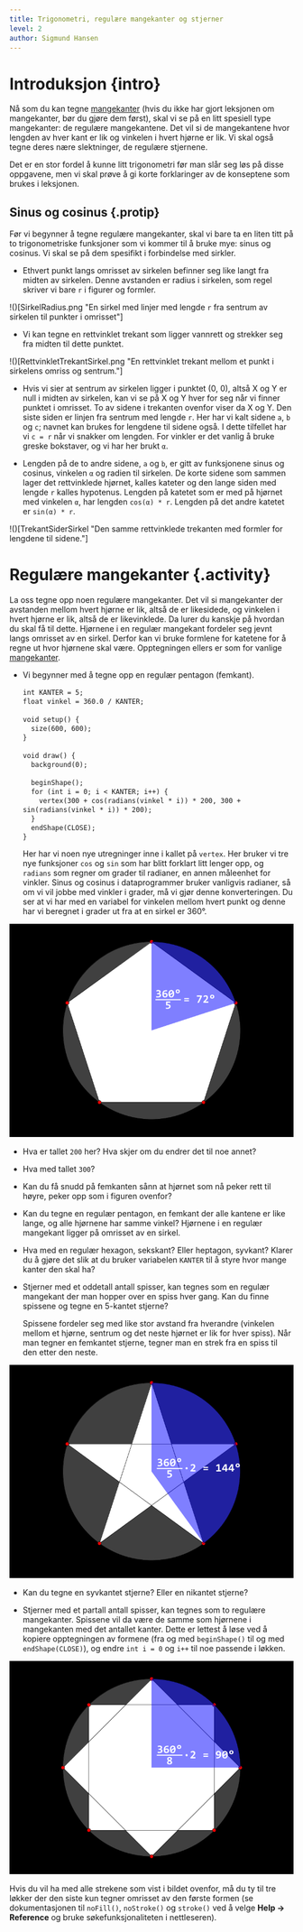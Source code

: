 ```yaml
---
title: Trigonometri, regulære mangekanter og stjerner
level: 2
author: Sigmund Hansen
---
```


# Introduksjon {intro}

Nå som du kan tegne [mangekanter](../mangekanter/mangekanter.html)
(hvis du ikke har gjort leksjonen om mangekanter, bør du gjøre dem
først), skal vi se på en litt spesiell type mangekanter: de regulære
mangekantene. Det vil si de mangekantene hvor lengden av hver kant er
lik og vinkelen i hvert hjørne er lik. Vi skal også tegne deres nære
slektninger, de regulære stjernene.

Det er en stor fordel å kunne litt trigonometri før man slår seg løs
på disse oppgavene, men vi skal prøve å gi korte forklaringer av de
konseptene som brukes i leksjonen.

## Sinus og cosinus {.protip}

Før vi begynner å tegne regulære mangekanter, skal vi bare ta en liten
titt på to trigonometriske funksjoner som vi kommer til å bruke mye:
sinus og cosinus. Vi skal se på dem spesifikt i forbindelse med
sirkler.

+ Ethvert punkt langs omrisset av sirkelen befinner seg like langt fra
  midten av sirkelen. Denne avstanden er radius i sirkelen, som regel
  skriver vi bare `r` i figurer og formler.

!()[SirkelRadius.png "En sirkel med linjer med lengde `r` fra sentrum av sirkelen til punkter i omrisset"]

+ Vi kan tegne en rettvinklet trekant som ligger vannrett og strekker
  seg fra midten til dette punktet.

!()[RettvinkletTrekantSirkel.png "En rettvinklet trekant mellom et punkt i sirkelens omriss og sentrum."]

+ Hvis vi sier at sentrum av sirkelen ligger i punktet (0, 0), altså X
  og Y er null i midten av sirkelen, kan vi se på X og Y hver for seg
  når vi finner punktet i omrisset. To av sidene i trekanten ovenfor
  viser da X og Y. Den siste siden er linjen fra sentrum med lengde
  `r`. Her har vi kalt sidene `a`, `b` og `c`; navnet kan brukes for
  lengdene til sidene også. I dette tilfellet har vi `c = r` når vi
  snakker om lengden. For vinkler er det vanlig å bruke greske
  bokstaver, og vi har her brukt `α`.

+ Lengden på de to andre sidene, `a` og `b`, er gitt av funksjonene
  sinus og cosinus, vinkelen `α` og radien til sirkelen. De korte
  sidene som sammen lager det rettvinklede hjørnet, kalles kateter og
  den lange siden med lengde `r` kalles hypotenus. Lengden på katetet
  som er med på hjørnet med vinkelen `α`, har lengden `cos(α) *
  r`. Lengden på det andre katetet er `sin(α) * r`.

!()[TrekantSiderSirkel "Den samme rettvinklede trekanten med formler for lengdene til sidene."]

# Regulære mangekanter {.activity}

La oss tegne opp noen regulære mangekanter. Det vil si mangekanter der
avstanden mellom hvert hjørne er lik, altså de er likesidede, og
vinkelen i hvert hjørne er lik, altså de er likevinklede. Da lurer du
kanskje på hvordan du skal få til dette. Hjørnene i en regulær
mangekant fordeler seg jevnt langs omrisset av en sirkel. Derfor kan
vi bruke formlene for katetene for å regne ut hvor hjørnene skal
være. Opptegningen ellers er som for vanlige
[mangekanter](../mangekanter/mangekanter.html).

+ Vi begynner med å tegne opp en regulær pentagon (femkant).
  
  ```processing
  int KANTER = 5;
  float vinkel = 360.0 / KANTER;
  
  void setup() {
    size(600, 600);
  }
  
  void draw() {
    background(0);
    
    beginShape();
    for (int i = 0; i < KANTER; i++) {
      vertex(300 + cos(radians(vinkel * i)) * 200, 300 + sin(radians(vinkel * i)) * 200);
    }
    endShape(CLOSE);
  }
  ```

  Her har vi noen nye utregninger inne i kallet på `vertex`. Her
  bruker vi tre nye funksjoner `cos` og `sin` som har blitt forklart
  litt lenger opp, og `radians` som regner om grader til radianer, en
  annen måleenhet for vinkler. Sinus og cosinus i dataprogrammer
  bruker vanligvis radianer, så om vi vil jobbe med vinkler i grader,
  må vi gjør denne konverteringen. Du ser at vi har med en variabel
  for vinkelen mellom hvert punkt og denne har vi beregnet i grader ut
  fra at en sirkel er 360°.

![](Femkant.png "Vinkelen mellom to nabohjørner og sentrum i en femkant er 360° / 5 = 72°.")

+ Hva er tallet `200` her? Hva skjer om du endrer det til noe annet?

+ Hva med tallet `300`?

+ Kan du få snudd på femkanten sånn at hjørnet som nå peker rett til
  høyre, peker opp som i figuren ovenfor?

+ Kan du tegne en regulær pentagon, en femkant der alle kantene er
  like lange, og alle hjørnene har samme vinkel? Hjørnene i en regulær
  mangekant ligger på omrisset av en sirkel.

+ Hva med en regulær hexagon, sekskant? Eller heptagon, syvkant?
  Klarer du å gjøre det slik at du bruker variabelen `KANTER` til å
  styre hvor mange kanter den skal ha?

+ Stjerner med et oddetall antall spisser, kan tegnes som en regulær
  mangekant der man hopper over en spiss hver gang. Kan du finne
  spissene og tegne en 5-kantet stjerne?

    Spissene fordeler seg med like stor avstand fra hverandre
    (vinkelen mellom et hjørne, sentrum og det neste hjørnet er lik
    for hver spiss). Når man tegner en femkantet stjerne, tegner man
    en strek fra en spiss til den etter den neste.

![](Pentagram.png "Vinkelen mellom en spiss, sentrum og spissen etter nabospissen i en femkantet stjerne er 2 · 360° / 5 = 144°.")

+ Kan du tegne en syvkantet stjerne? Eller en nikantet stjerne?

+ Stjerner med et partall antall spisser, kan tegnes som to regulære
  mangekanter. Spissene vil da være de samme som hjørnene i
  mangekanten med det antallet kanter. Dette er lettest å løse ved å
  kopiere opptegningen av formene (fra og med `beginShape()` til og
  med `endShape(CLOSE)`), og endre `int i = 0` og `i++` til noe
  passende i løkken.

![](Oktagram.png "Vinkelen mellom en spiss, sentrum og spissen etter nabospissen i en åttekantet stjerne er 2 · 360° / 8 = 90°.")

Hvis du vil ha med alle strekene som vist i bildet ovenfor, må du ty
til tre løkker der den siste kun tegner omrisset av den første formen
(se dokumentasjonen til `noFill()`, `noStroke()` og `stroke()` ved å
velge **Help → Reference** og bruke søkefunksjonaliteten i
nettleseren).
  

